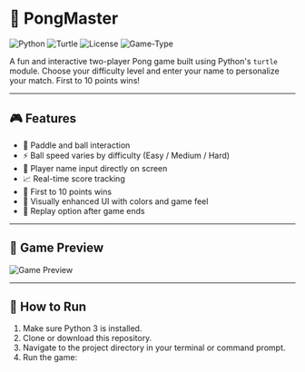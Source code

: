 # 🏓 PongMaster

![Python](https://img.shields.io/badge/Python-3.x-blue?logo=python)
![Turtle](https://img.shields.io/badge/Graphics-Turtle-green)
![License](https://img.shields.io/badge/License-MIT-yellow)
![Game-Type](https://img.shields.io/badge/Game-2%20Player-lightgrey)

A fun and interactive two-player Pong game built using Python's `turtle` module. Choose your difficulty level and enter your name to personalize your match. First to 10 points wins!

---

## 🎮 Features

- 🏓 Paddle and ball interaction  
- ⚡ Ball speed varies by difficulty (Easy / Medium / Hard)  
- 🧍 Player name input directly on screen  
- 📈 Real-time score tracking  
- 🏁 First to 10 points wins  
- 🎨 Visually enhanced UI with colors and game feel  
- 🔄 Replay option after game ends  

---

## 📸 Game Preview

![Game Preview](assets/image.jpg)

---

## 🚀 How to Run

1. Make sure Python 3 is installed.
2. Clone or download this repository.
3. Navigate to the project directory in your terminal or command prompt.
4. Run the game:

